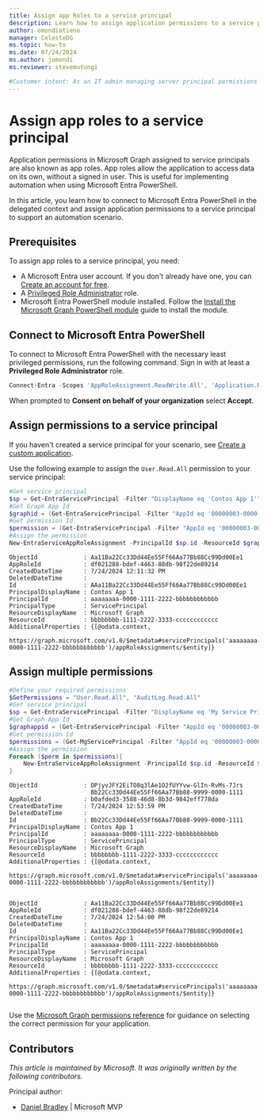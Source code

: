 ```yaml
---
title: Assign app Roles to a service principal
description: Learn how to assign application permissions to a service principal in Microsoft Entra PowerShell.
author: omondiatieno
manager: CelesteDG
ms.topic: how-to
ms.date: 07/24/2024
ms.author: jomondi
ms.reviewer: stevemutungi

#Customer intent: As an IT admin managing server principal permissions in Microsoft Entra ID, I want to learn how to assign new permissions in Microsoft Entra PowerShell so that I can automate application consent.
---
```


# Assign app roles to a service principal

Application permissions in Microsoft Graph assigned to service principals are also known as app roles. App roles allow the application to access data on its own, without a signed in user. This is useful for implementing automation when using Microsoft Entra PowerShell.

In this article, you learn how to connect to Microsoft Entra PowerShell in the delegated context and assign application permissions to a service principal to support an automation scenario.

## Prerequisites

To assign app roles to a service principal, you need:

- A Microsoft Entra user account. If you don't already have one, you can [Create an account for free][entra-id-account].
- A [Privileged Role Administrator][privileged-role-admin] role.
- Microsoft Entra PowerShell module installed. Follow the [Install the Microsoft Graph PowerShell module][install] guide to install the module.

## Connect to Microsoft Entra PowerShell

To connect to Microsoft Entra PowerShell with the necessary least privileged permissions, run the following command. Sign in with at least a **Privileged Role Administrator** role.

```powershell
Connect-Entra -Scopes 'AppRoleAssignment.ReadWrite.All', 'Application.Read.All'
```

When prompted to **Consent on behalf of your organization** select **Accept**.

## Assign permissions to a service principal

If you haven't created a service principal for your scenario, see [Create a custom application][custom-app].

Use the following example to assign the `User.Read.All` permission to your service principal:

```powershell
#Get service principal
$sp = Get-EntraServicePrincipal -Filter "DisplayName eq 'Contos App 1'"
#Get Graph App Id
$graphid = (Get-EntraServicePrincipal -Filter "AppId eq '00000003-0000-0000-c000-000000000000'").id
#Get permission Id
$permission = (Get-EntraServicePrincipal -Filter "AppId eq '00000003-0000-0000-c000-000000000000'").approles | ` Where {$_.Value -eq ‘User.Read.All’}
#Assign the permission
New-EntraServiceAppRoleAssignment -PrincipalId $sp.id -ResourceId $graphid -Id $permission.id -ObjectId $sp.id | fl
```

```output
ObjectId             : Aa11Ba22Cc33Dd44Ee55Ff66Aa77Bb88Cc99Dd00Ee1                   
AppRoleId            : df021288-bdef-4463-88db-98f22de89214
CreatedDateTime      : 7/24/2024 12:11:32 PM
DeletedDateTime      :
Id                   : AAa11Ba22Cc33Dd44Ee55Ff66Aa77Bb88Cc99Dd00Ee1 
PrincipalDisplayName : Contos App 1
PrincipalId          : aaaaaaaa-0000-1111-2222-bbbbbbbbbbbb
PrincipalType        : ServicePrincipal
ResourceDisplayName  : Microsoft Graph
ResourceId           : bbbbbbbb-1111-2222-3333-cccccccccccc
AdditionalProperties : {[@odata.context,
                       https://graph.microsoft.com/v1.0/$metadata#servicePrincipals('aaaaaaaa-0000-1111-2222-bbbbbbbbbbbb')/appRoleAssignments/$entity]}
```

## Assign multiple permissions

```powershell
#Define your required permissions
$GetPermissions = "User.Read.All", "AuditLog.Read.All"
#Get service principal
$sp = Get-EntraServicePrincipal -Filter "DisplayName eq 'My Service Principal'"
#Get Graph App Id
$graphappid = (Get-EntraServicePrincipal -Filter "AppId eq '00000003-0000-0000-c000-000000000000'").id
#Get permission Id
$permissions = (Get-MgServicePrincipal -Filter "AppId eq '00000003-0000-0000-c000-000000000000'").approles | ` Where {$_.Value -in $GetPermissions}
#Assign the permission
Foreach ($perm in $permissions){
    New-EntraServiceAppRoleAssignment -PrincipalId $sp.id -ResourceId $graphid -Id $perm.id -ObjectId $sp.id
}
```

```output
ObjectId             : OPjyvJFY2EiTO8q3lAe1O2fUYYvw-GlIn-RvMs-7Jrs
                       Bb22Cc33Dd44Ee55Ff66Aa77Bb88-9999-0000-1111
AppRoleId            : b0afded3-3588-46d8-8b3d-9842eff778da
CreatedDateTime      : 7/24/2024 12:53:59 PM
DeletedDateTime      :
Id                   : Bb22Cc33Dd44Ee55Ff66Aa77Bb88-9999-0000-1111
PrincipalDisplayName : Contos App 1
PrincipalId          : aaaaaaaa-0000-1111-2222-bbbbbbbbbbbb
PrincipalType        : ServicePrincipal
ResourceDisplayName  : Microsoft Graph
ResourceId           : bbbbbbbb-1111-2222-3333-cccccccccccc
AdditionalProperties : {[@odata.context,
                       https://graph.microsoft.com/v1.0/$metadata#servicePrincipals('aaaaaaaa-0000-1111-2222-bbbbbbbbbbbb')/appRoleAssignments/$entity]}


ObjectId             : Aa11Ba22Cc33Dd44Ee55Ff66Aa77Bb88Cc99Dd00Ee1 
AppRoleId            : df021288-bdef-4463-88db-98f22de89214
CreatedDateTime      : 7/24/2024 12:54:00 PM
DeletedDateTime      :
Id                   : Aa11Ba22Cc33Dd44Ee55Ff66Aa77Bb88Cc99Dd00Ee1 
PrincipalDisplayName : Contos App 1
PrincipalId          : aaaaaaaa-0000-1111-2222-bbbbbbbbbbbb
PrincipalType        : ServicePrincipal
ResourceDisplayName  : Microsoft Graph
ResourceId           : bbbbbbbb-1111-2222-3333-cccccccccccc
AdditionalProperties : {[@odata.context,
                       https://graph.microsoft.com/v1.0/$metadata#servicePrincipals('aaaaaaaa-0000-1111-2222-bbbbbbbbbbbb')/appRoleAssignments/$entity]}
 
```

Use the [Microsoft Graph permissions reference](https://learn.microsoft.com/graph/permissions-reference) for guidance on selecting the correct permission for your application.

## Contributors

*This article is maintained by Microsoft. It was originally written by the following contributors.*

Principal author:

- [Daniel Bradley](https://www.linkedin.com/in/danielbradley2/) | Microsoft MVP

[privileged-role-admin]: /entra/identity/role-based-access-control/permissions-reference#cloud-application-administrator
[install]: installation.md
[entra-id-account]: https://azure.microsoft.com/free/?WT.mc_id=A261C142F
[custom-app]: create-custom-application.md
